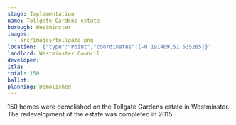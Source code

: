 ```yaml
---
stage: Implementation 
name: Tollgate Gardens estate 
borough: Westminster
images:
  - src/images/tollgate.png
location: '{"type":"Point","coordinates":[-0.191409,51.535285]}'
landlord: Westminster Council
developer:
itla:
total: 150
ballot:
planning: Demolished
---
```

150 homes were demolished on the Tollgate Gardens estate in Westminster.
The redevelopment of the estate was completed in 2015.
